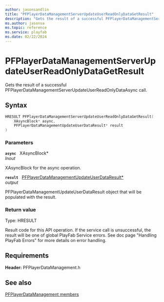```yaml
---
author: jasonsandlin
title: "PFPlayerDataManagementServerUpdateUserReadOnlyDataGetResult"
description: "Gets the result of a successful PFPlayerDataManagementServerUpdateUserReadOnlyDataAsync call."
ms.author: jasonsa
ms.topic: reference
ms.service: playfab
ms.date: 02/22/2024
---
```


# PFPlayerDataManagementServerUpdateUserReadOnlyDataGetResult  

Gets the result of a successful PFPlayerDataManagementServerUpdateUserReadOnlyDataAsync call.  

## Syntax  
  
```cpp
HRESULT PFPlayerDataManagementServerUpdateUserReadOnlyDataGetResult(  
    XAsyncBlock* async,  
    PFPlayerDataManagementUpdateUserDataResult* result  
)  
```  
  
### Parameters  
  
**`async`** &nbsp; XAsyncBlock*  
*_Inout_*  
  
XAsyncBlock for the async operation.  
  
**`result`** &nbsp; [PFPlayerDataManagementUpdateUserDataResult*](../../pfplayerdatamanagementtypes/structs/pfplayerdatamanagementupdateuserdataresult.md)  
*output*  
  
PFPlayerDataManagementUpdateUserDataResult object that will be populated with the result.  
  
  
### Return value
Type: HRESULT
  
Result code for this API operation. If the service call is unsuccessful, the result will be one of global PlayFab Service errors. See doc page "Handling PlayFab Errors" for more details on error handling.
  
  
## Requirements  
  
**Header:** PFPlayerDataManagement.h
  
## See also  
[PFPlayerDataManagement members](../pfplayerdatamanagement_members.md)  

  
  
